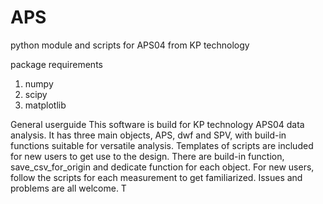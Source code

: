 # APS
python module and scripts for APS04 from KP technology

package requirements
1. numpy
2. scipy
3. matplotlib

General userguide
This software is build for KP technology APS04 data analysis. It has three main objects, APS, dwf and SPV, with build-in functions suitable for versatile analysis. Templates of scripts are included for new users to get use to the design. There are build-in function, save_csv_for_origin and dedicate function for each object.
For new users, follow the scripts for each measurement to get familiarized.
Issues and problems are all welcome. T
